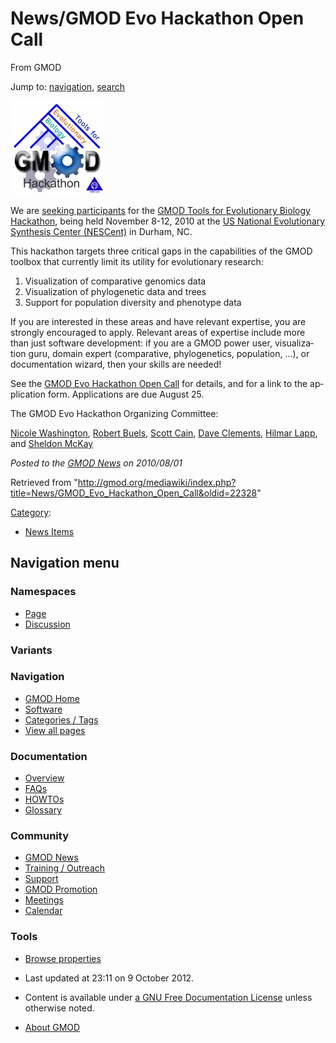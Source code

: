 <div id="mw-page-base" class="noprint">

</div>

<div id="mw-head-base" class="noprint">

</div>

<div id="content" class="mw-body" role="main">

<span id="top"></span>

<div id="mw-js-message" style="display:none;">

</div>



# <span dir="auto">News/GMOD Evo Hackathon Open Call</span>

<div id="bodyContent">

<div id="siteSub">

From GMOD

</div>

<div id="contentSub">

</div>

<div id="jump-to-nav" class="mw-jump">

Jump to: [navigation](#mw-navigation), [search](#p-search)

</div>

<div id="mw-content-text" class="mw-content-ltr" lang="en" dir="ltr">

<div class="floatright">

[<img
src="../../mediawiki/images/thumb/a/a8/EvoHackathonLogo.png/150px-EvoHackathonLogo.png"
srcset="../../mediawiki/images/thumb/a/a8/EvoHackathonLogo.png/225px-EvoHackathonLogo.png 1.5x, ../../mediawiki/images/thumb/a/a8/EvoHackathonLogo.png/300px-EvoHackathonLogo.png 2x"
width="150" height="150"
alt="GMOD Evo Hackathon Open Call for Participation" />](../GMOD_Evo_Hackathon_Open_Call "GMOD Evo Hackathon Open Call for Participation")

</div>

We are [seeking
participants](../GMOD_Evo_Hackathon_Open_Call "GMOD Evo Hackathon Open Call")
for the [GMOD Tools for Evolutionary Biology
Hackathon](../GMOD_Evo_Hackathon "GMOD Evo Hackathon"), being held
November 8-12, 2010 at the
<a href="http://nescent.org" class="external text" rel="nofollow">US
National Evolutionary Synthesis Center (NESCent)</a> in Durham, NC.

This hackathon targets three critical gaps in the capabilities of the
GMOD toolbox that currently limit its utility for evolutionary research:

1.  Visualization of comparative genomics data
2.  Visualization of phylogenetic data and trees
3.  Support for population diversity and phenotype data

If you are interested in these areas and have relevant expertise, you
are strongly encouraged to apply. Relevant areas of expertise include
more than just software development: if you are a GMOD power user,
visualization guru, domain expert (comparative, phylogenetics,
population, ...), or documentation wizard, then your skills are needed!

See the [GMOD Evo Hackathon Open
Call](../GMOD_Evo_Hackathon_Open_Call "GMOD Evo Hackathon Open Call")
for details, and for a link to the application form. Applications are
due August 25.

The GMOD Evo Hackathon Organizing Committee:

[Nicole Washington](../User:NLWashington "User:NLWashington"), [Robert
Buels](../User:RobertBuels "User:RobertBuels"), [Scott
Cain](../User:Scott "User:Scott"), [Dave
Clements](../User:Clements "User:Clements"), [Hilmar
Lapp](../User:Hlapp "User:Hlapp"), and [Sheldon
McKay](../User:Mckays "User:Mckays")

  

<div class="newsfooter">

*Posted to the [GMOD News](../GMOD_News "GMOD News") on 2010/08/01*

</div>

</div>

<div class="printfooter">

Retrieved from
"<http://gmod.org/mediawiki/index.php?title=News/GMOD_Evo_Hackathon_Open_Call&oldid=22328>"

</div>

<div id="catlinks" class="catlinks">

<div id="mw-normal-catlinks" class="mw-normal-catlinks">

[Category](../Special:Categories "Special:Categories"):

- [News Items](../Category:News_Items "Category:News Items")

</div>

</div>

<div class="visualClear">

</div>

</div>

</div>

<div id="mw-navigation">

## Navigation menu

<div id="mw-head">



<div id="left-navigation">

<div id="p-namespaces" class="vectorTabs" role="navigation"
aria-labelledby="p-namespaces-label">

### Namespaces

- <span id="ca-nstab-main"><a href="GMOD_Evo_Hackathon_Open_Call" accesskey="c"
  title="View the content page [c]">Page</a></span>
- <span id="ca-talk"><a
  href="http://gmod.org/mediawiki/index.php?title=Talk:News/GMOD_Evo_Hackathon_Open_Call&amp;action=edit&amp;redlink=1"
  accesskey="t"
  title="Discussion about the content page [t]">Discussion</a></span>

</div>

<div id="p-variants" class="vectorMenu emptyPortlet" role="navigation"
aria-labelledby="p-variants-label">

### 

### Variants[](#)

<div class="menu">

</div>

</div>

</div>

<div id="right-navigation">





</div>



</div>

</div>

</div>

<div id="mw-panel">

<div id="p-logo" role="banner">

<a href="../Main_Page"
style="background-image: url(../../images/GMOD-cogs.png);"
title="Visit the main page"></a>

</div>

<div id="p-Navigation" class="portal" role="navigation"
aria-labelledby="p-Navigation-label">

### Navigation

<div class="body">

- <span id="n-GMOD-Home">[GMOD Home](../Main_Page)</span>
- <span id="n-Software">[Software](../GMOD_Components)</span>
- <span id="n-Categories-.2F-Tags">[Categories /
  Tags](../Categories)</span>
- <span id="n-View-all-pages">[View all
  pages](../Special:AllPages)</span>

</div>

</div>

<div id="p-Documentation" class="portal" role="navigation"
aria-labelledby="p-Documentation-label">

### Documentation

<div class="body">

- <span id="n-Overview">[Overview](../Overview)</span>
- <span id="n-FAQs">[FAQs](../Category:FAQ)</span>
- <span id="n-HOWTOs">[HOWTOs](../Category:HOWTO)</span>
- <span id="n-Glossary">[Glossary](../Glossary)</span>

</div>

</div>

<div id="p-Community" class="portal" role="navigation"
aria-labelledby="p-Community-label">

### Community

<div class="body">

- <span id="n-GMOD-News">[GMOD News](../GMOD_News)</span>
- <span id="n-Training-.2F-Outreach">[Training /
  Outreach](../Training_and_Outreach)</span>
- <span id="n-Support">[Support](../Support)</span>
- <span id="n-GMOD-Promotion">[GMOD Promotion](../GMOD_Promotion)</span>
- <span id="n-Meetings">[Meetings](../Meetings)</span>
- <span id="n-Calendar">[Calendar](../Calendar)</span>

</div>

</div>

<div id="p-tb" class="portal" role="navigation"
aria-labelledby="p-tb-label">

### Tools

<div class="body">


- <span id="t-smwbrowselink"><a href="../Special:Browse/News-2FGMOD_Evo_Hackathon_Open_Call"
  rel="smw-browse">Browse properties</a></span>


</div>

</div>

</div>

</div>

<div id="footer" role="contentinfo">

- <span id="footer-info-lastmod">Last updated at 23:11 on 9 October
  2012.</span>
<!-- - <span id="footer-info-viewcount">7,159 page views.</span> -->
- <span id="footer-info-copyright">Content is available under
  <a href="http://www.gnu.org/licenses/fdl-1.3.html" class="external"
  rel="nofollow">a GNU Free Documentation License</a> unless otherwise
  noted.</span>

<!-- -->

- <span id="footer-places-about">[About
  GMOD](../GMOD:About "GMOD:About")</span>

<!-- -->






</div>
